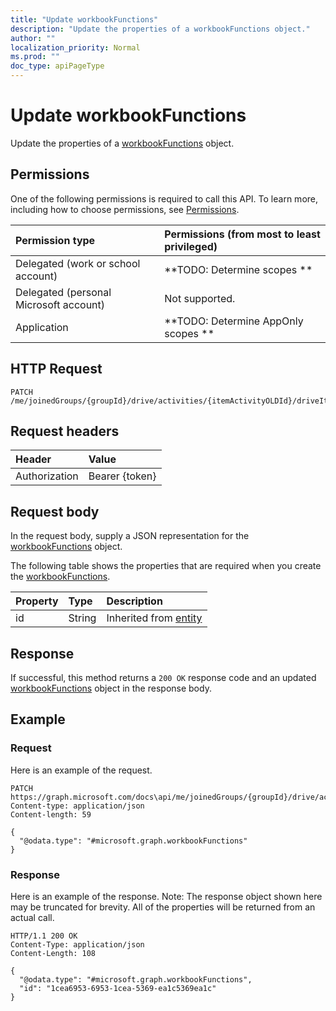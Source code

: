 ```yaml
---
title: "Update workbookFunctions"
description: "Update the properties of a workbookFunctions object."
author: ""
localization_priority: Normal
ms.prod: ""
doc_type: apiPageType
---
```


# Update workbookFunctions

Update the properties of a [workbookFunctions](../resources/workbookfunctions.md) object.

## Permissions
One of the following permissions is required to call this API. To learn more, including how to choose permissions, see [Permissions](/concepts/permissions-reference.md).

|Permission type|Permissions (from most to least privileged)|
|:---|:---|
|Delegated (work or school account)|**TODO: Determine scopes **|
|Delegated (personal Microsoft account)|Not supported.|
|Application|**TODO: Determine AppOnly scopes **|

## HTTP Request
<!-- {
  "blockType": "ignored"
}
-->
``` http
PATCH /me/joinedGroups/{groupId}/drive/activities/{itemActivityOLDId}/driveItem/workbook/functions
```

## Request headers
|Header|Value|
|:---|:---|
|Authorization|Bearer {token}|

## Request body
In the request body, supply a JSON representation for the [workbookFunctions](../resources/workbookFunctions.md) object.

The following table shows the properties that are required when you create the [workbookFunctions](../resources/workbookfunctions.md).

|Property|Type|Description|
|:---|:---|:---|
|id|String| Inherited from [entity](../resources/entity.md)|



## Response
If successful, this method returns a `200 OK` response code and an updated [workbookFunctions](../resources/workbookfunctions.md) object in the response body.

## Example

### Request
Here is an example of the request.
<!-- {
  "blockType": "request",
  "name": "update_workbookfunctions"
}
-->
``` http
PATCH https://graph.microsoft.com/docs\api/me/joinedGroups/{groupId}/drive/activities/{itemActivityOLDId}/driveItem/workbook/functions
Content-type: application/json
Content-length: 59

{
  "@odata.type": "#microsoft.graph.workbookFunctions"
}
```

### Response
Here is an example of the response. Note: The response object shown here may be truncated for brevity. All of the properties will be returned from an actual call.
<!-- {
  "blockType": "response",
  "truncated": true
}
-->
``` http
HTTP/1.1 200 OK
Content-Type: application/json
Content-Length: 108

{
  "@odata.type": "#microsoft.graph.workbookFunctions",
  "id": "1cea6953-6953-1cea-5369-ea1c5369ea1c"
}
```


